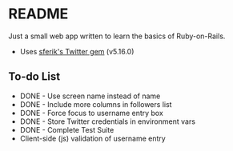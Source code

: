 # README

Just a small web app written to learn the basics of Ruby-on-Rails.

* Uses [sferik's Twitter gem](https://sferik.github.io/twitter/) (v5.16.0)

To-do List
----------
* DONE - Use screen name instead of name
* DONE - Include more columns in followers list
* DONE - Force focus to username entry box
* DONE - Store Twitter credentials in environment vars
* DONE - Complete Test Suite
* Client-side (js) validation of username entry
